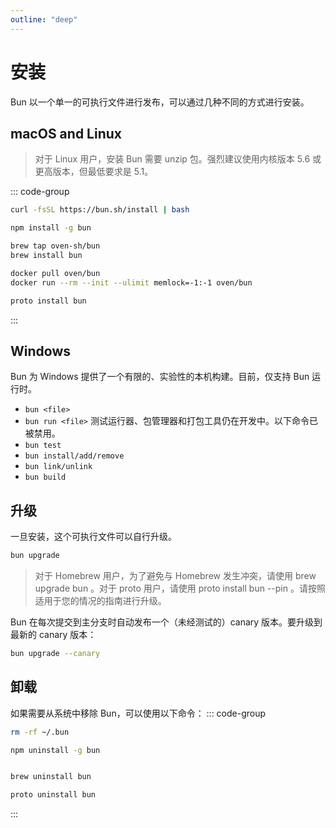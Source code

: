 ```yaml
---
outline: "deep"
---
```


# 安装

Bun 以一个单一的可执行文件进行发布，可以通过几种不同的方式进行安装。

## macOS and Linux

> 对于 Linux 用户，安装 Bun 需要 unzip 包。强烈建议使用内核版本 5.6 或更高版本，但最低要求是 5.1。

::: code-group

```bash [macOS/Linux(curl)]
curl -fsSL https://bun.sh/install | bash
```

```bash [NPM]
npm install -g bun
```

```bash [Homebrew]
brew tap oven-sh/bun
brew install bun
```

```bash [Docker]
docker pull oven/bun
docker run --rm --init --ulimit memlock=-1:-1 oven/bun
```

```bash [Proto]
proto install bun
```

:::

## Windows

Bun 为 Windows 提供了一个有限的、实验性的本机构建。目前，仅支持 Bun 运行时。

- `bun <file>`
- `bun run <file>`
  测试运行器、包管理器和打包工具仍在开发中。以下命令已被禁用。
- `bun test`
- `bun install/add/remove`
- `bun link/unlink`
- `bun build`

## 升级

一旦安装，这个可执行文件可以自行升级。

```bash
bun upgrade
```

> 对于 Homebrew 用户，为了避免与 Homebrew 发生冲突，请使用 brew upgrade bun 。对于 proto 用户，请使用 proto install bun --pin 。请按照适用于您的情况的指南进行升级。

Bun 在每次提交到主分支时自动发布一个（未经测试的）canary 版本。要升级到最新的 canary 版本：

```bash
bun upgrade --canary
```

## 卸载

如果需要从系统中移除 Bun，可以使用以下命令：
::: code-group

```bash [macOS/Linux(curl)]
rm -rf ~/.bun
```

```bash [NPM]
npm uninstall -g bun
```

```bash [Homebrew]

brew uninstall bun
```

```bash [Proto]
proto uninstall bun
```

:::
